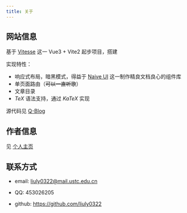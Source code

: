 ```yaml
---
title: 关于
---
```


## 网站信息

基于 [Vitesse](https://github.com/antfu/vitesse) 这一 Vue3 + Vite2 起步项目，搭建

实现特性：

- 响应式布局，暗黑模式，得益于 [Naive UI](https://github.com/TuSimple/naive-ui) 这一制作精良文档良心的组件库
- 单页面路由（~~可以一直听歌~~）
- 文章目录
- $TeX$ 语法支持，通过 $KaTeX$ 实现

源代码见 [Q-Blog](https://github.com/liuly0322/Q-Blog)

## 作者信息

见 [个人主页](http://home.ustc.edu.cn/~liuly0322/)

## 联系方式

* email: liuly0322@mail.ustc.edu.cn

* QQ: 453026205

* github: https://github.com/liuly0322
